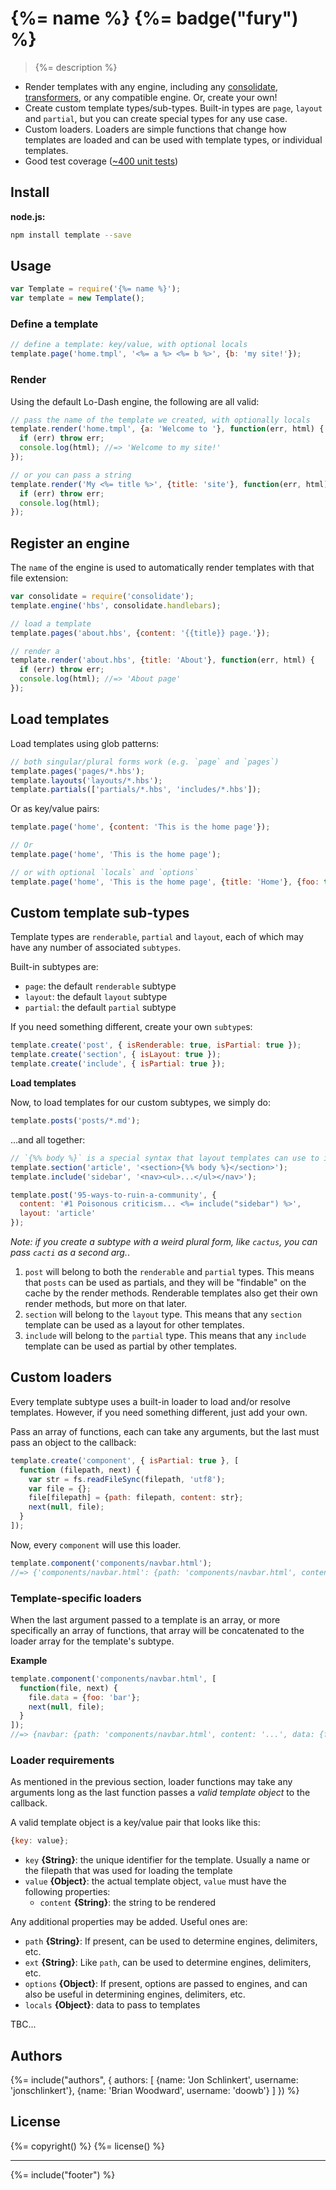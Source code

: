 # {%= name %} {%= badge("fury") %}

> {%= description %}

- Render templates with any engine, including any [consolidate](https://github.com/tj/consolidate.js),
  [transformers](https://github.com/ForbesLindesay/transformers), or any compatible engine. Or, create your own!
- Create custom template types/sub-types. Built-in types are `page`, `layout` and `partial`, but you can create special types for any use case.
- Custom loaders. Loaders are simple functions that change how templates are loaded and can be used with template types, or individual templates.
- Good test coverage ([~400 unit tests](./tests))

## Install

**node.js:**

```bash
npm install template --save
```

## Usage

```js
var Template = require('{%= name %}');
var template = new Template();
```

### Define a template

```js
// define a template: key/value, with optional locals
template.page('home.tmpl', '<%= a %> <%= b %>', {b: 'my site!'});
```

### Render

Using the default Lo-Dash engine, the following are all valid:

```js
// pass the name of the template we created, with optionally locals
template.render('home.tmpl', {a: 'Welcome to '}, function(err, html) {
  if (err) throw err;
  console.log(html); //=> 'Welcome to my site!'
});

// or you can pass a string
template.render('My <%= title %>', {title: 'site'}, function(err, html) {
  if (err) throw err;
  console.log(html);
});
```

## Register an engine

The `name` of the engine is used to automatically render templates with that file extension:

```js
var consolidate = require('consolidate');
template.engine('hbs', consolidate.handlebars);

// load a template
template.pages('about.hbs', {content: '{{title}} page.'});

// render a
template.render('about.hbs', {title: 'About'}, function(err, html) {
  if (err) throw err;
  console.log(html); //=> 'About page'
});
```

## Load templates

Load templates using glob patterns:

```js
// both singular/plural forms work (e.g. `page` and `pages`)
template.pages('pages/*.hbs');
template.layouts('layouts/*.hbs');
template.partials(['partials/*.hbs', 'includes/*.hbs']);
```

Or as key/value pairs:

```js
template.page('home', {content: 'This is the home page'});

// Or
template.page('home', 'This is the home page');

// or with optional `locals` and `options`
template.page('home', 'This is the home page', {title: 'Home'}, {foo: true});
```

## Custom template sub-types

Template types are `renderable`, `partial` and `layout`, each of which may have any number of associated `subtypes`.

Built-in subtypes are:

 - `page`: the default `renderable` subtype
 - `layout`: the default `layout` subtype
 - `partial`: the default `partial` subtype

If you need something different, create your own `subtype`s:

```js
template.create('post', { isRenderable: true, isPartial: true });
template.create('section', { isLayout: true });
template.create('include', { isPartial: true });
```

**Load templates**

Now, to load templates for our custom subtypes, we simply do:

```js
template.posts('posts/*.md');
```

...and all together:


```js
// `{%% body %}` is a special syntax that layout templates can use to inject content
template.section('article', '<section>{%% body %}</section>');
template.include('sidebar', '<nav><ul>...</ul></nav>');

template.post('95-ways-to-ruin-a-community', {
  content: '#1 Poisonous criticism... <%= include("sidebar") %>',
  layout: 'article'
});
```

_Note: if you create a subtype with a weird plural form, like `cactus`, you can pass `cacti` as a second arg._.


1. `post` will belong to both the `renderable` and `partial` types. This means that `posts` can be used as partials, and they will be "findable" on the cache by the render methods. Renderable templates also get their own render methods, but more on that later.
2. `section` will belong to the `layout` type. This means that any `section` template can be used as a layout for other templates.
2. `include` will belong to the `partial` type. This means that any `include` template can be used as partial by other templates.


## Custom loaders

Every template subtype uses a built-in loader to load and/or resolve templates. However, if you need something different, just add your own.

Pass an array of functions, each can take any arguments, but the last must pass an object to the callback:

```js
template.create('component', { isPartial: true }, [
  function (filepath, next) {
    var str = fs.readFileSync(filepath, 'utf8');
    var file = {};
    file[filepath] = {path: filepath, content: str};
    next(null, file);
  }
]);
```

Now, every `component` will use this loader.

```js
template.component('components/navbar.html');
//=> {'components/navbar.html': {path: 'components/navbar.html', content: '...'}};
```

### Template-specific loaders

When the last argument passed to a template is an array, or more specifically an array of functions, that array will be concatenated to the loader array for the template's subtype.

**Example**

```js
template.component('components/navbar.html', [
  function(file, next) {
    file.data = {foo: 'bar'};
    next(null, file);
  }
]);
//=> {navbar: {path: 'components/navbar.html', content: '...', data: {foo: 'bar'}}};
```


### Loader requirements

As mentioned in the previous section, loader functions may take any arguments long as the last function passes a _valid template object_ to the callback.

A valid template object is a key/value pair that looks like this:

```js
{key: value};
```

- `key` **{String}**: the unique identifier for the template. Usually a name or the filepath that was used for loading the template
- `value` **{Object}**: the actual template object, `value` must have the following properties:
    * `content` **{String}**: the string to be rendered

Any additional properties may be added. Useful ones are:

 - `path` **{String}**: If present, can be used to determine engines, delimiters, etc.
 - `ext` **{String}**: Like `path`, can be used to determine engines, delimiters, etc.
 - `options` **{Object}**: If present, options are passed to engines, and can also be useful in determining engines, delimiters, etc.
 - `locals` **{Object}**: data to pass to templates


TBC...

## Authors
{%= include("authors", {
  authors: [
    {name: 'Jon Schlinkert', username: 'jonschlinkert'},
    {name: 'Brian Woodward', username: 'doowb'}
  ]
}) %}


## License
{%= copyright() %}
{%= license() %}

***

{%= include("footer") %}


[engine-cache]: https://github.com/jonschlinkert/engine-cache
[engine-noop]: https://github.com/jonschlinkert/engine-noop
[parse-files]: https://github.com/jonschlinkert/parse-files
[parser-cache]: https://github.com/jonschlinkert/parser-cache
[parser-front-matter]: https://github.com/jonschlinkert/parser-front-matter
[parser-noop]: https://github.com/jonschlinkert/parser-noop
